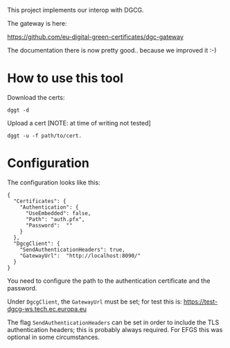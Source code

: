 This project implements our interop with DGCG.

The gateway is here:

https://github.com/eu-digital-green-certificates/dgc-gateway

The documentation there is now pretty good.. because we improved it :-)

# How to use this tool


Download the certs:

```dggt -d```

Upload a cert [NOTE: at time of writing not tested]

```dggt -u -f path/to/cert.```

# Configuration


The configuration looks like this:

```
{
  "Certificates": {
    "Authentication": {
      "UseEmbedded": false,
      "Path": "auth.pfx",
      "Password":  "" 
    }
  },
  "DgcgClient": {
    "SendAuthenticationHeaders": true,
    "GatewayUrl":  "http://localhost:8090/" 
  } 
}
```

You need to configure the path to the authentication certificate and the password.

Under `DgcgClient`, the `GatewayUrl` must be set; for test this is: https://test-dgcg-ws.tech.ec.europa.eu

The flag `SendAuthenticationHeaders` can be set in order to include the TLS authentication headers; this is
probably always required. For EFGS this was optional in some circumstances.

